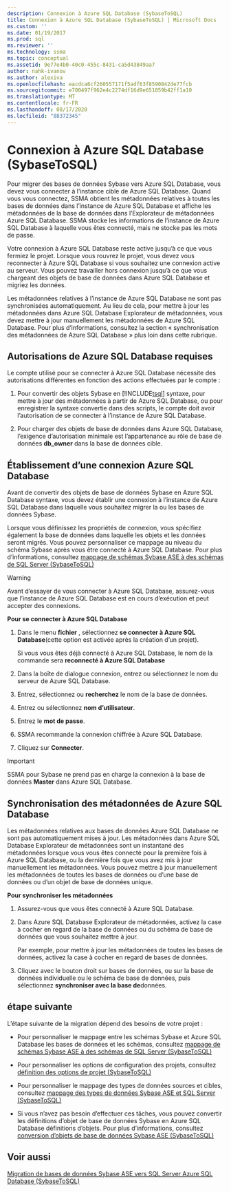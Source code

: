 ```yaml
---
description: Connexion à Azure SQL Database (SybaseToSQL)
title: Connexion à Azure SQL Database (SybaseToSQL) | Microsoft Docs
ms.custom: ''
ms.date: 01/19/2017
ms.prod: sql
ms.reviewer: ''
ms.technology: ssma
ms.topic: conceptual
ms.assetid: 9e77e4b0-40c0-455c-8431-ca5d43849aa7
author: nahk-ivanov
ms.author: alexiva
ms.openlocfilehash: eacdca6cf260557171f5adf63f8590842de77fcb
ms.sourcegitcommit: e700497f962e4c2274df16d9e651059b42ff1a10
ms.translationtype: MT
ms.contentlocale: fr-FR
ms.lasthandoff: 08/17/2020
ms.locfileid: "88372345"
---
```

# <a name="connecting-to-azure-sql-database-sybasetosql"></a>Connexion à Azure SQL Database (SybaseToSQL)
Pour migrer des bases de données Sybase vers Azure SQL Database, vous devez vous connecter à l’instance cible de Azure SQL Database. Quand vous vous connectez, SSMA obtient les métadonnées relatives à toutes les bases de données dans l’instance de Azure SQL Database et affiche les métadonnées de la base de données dans l’Explorateur de métadonnées Azure SQL Database. SSMA stocke les informations de l’instance de Azure SQL Database à laquelle vous êtes connecté, mais ne stocke pas les mots de passe.  
  
Votre connexion à Azure SQL Database reste active jusqu’à ce que vous fermiez le projet. Lorsque vous rouvrez le projet, vous devez vous reconnecter à Azure SQL Database si vous souhaitez une connexion active au serveur. Vous pouvez travailler hors connexion jusqu’à ce que vous chargeant des objets de base de données dans Azure SQL Database et migriez les données.  
  
Les métadonnées relatives à l’instance de Azure SQL Database ne sont pas synchronisées automatiquement. Au lieu de cela, pour mettre à jour les métadonnées dans Azure SQL Database Explorateur de métadonnées, vous devez mettre à jour manuellement les métadonnées de Azure SQL Database. Pour plus d’informations, consultez la section « synchronisation des métadonnées de Azure SQL Database » plus loin dans cette rubrique.  
  
## <a name="required-azure-sql-database-permissions"></a>Autorisations de Azure SQL Database requises  
Le compte utilisé pour se connecter à Azure SQL Database nécessite des autorisations différentes en fonction des actions effectuées par le compte :  
  
1.  Pour convertir des objets Sybase en [!INCLUDE[tsql](../../includes/tsql-md.md)] syntaxe, pour mettre à jour des métadonnées à partir de Azure SQL Database, ou pour enregistrer la syntaxe convertie dans des scripts, le compte doit avoir l’autorisation de se connecter à l’instance de Azure SQL Database.  
  
2.  Pour charger des objets de base de données dans Azure SQL Database, l’exigence d’autorisation minimale est l’appartenance au rôle de base de données  **db_owner** dans la base de données cible.  
  
## <a name="establishing-an-azure-sql-database-connection"></a>Établissement d’une connexion Azure SQL Database  
Avant de convertir des objets de base de données Sybase en Azure SQL Database syntaxe, vous devez établir une connexion à l’instance de Azure SQL Database dans laquelle vous souhaitez migrer la ou les bases de données Sybase.  
  
Lorsque vous définissez les propriétés de connexion, vous spécifiez également la base de données dans laquelle les objets et les données seront migrés. Vous pouvez personnaliser ce mappage au niveau du schéma Sybase après vous être connecté à Azure SQL Database. Pour plus d’informations, consultez [mappage de schémas Sybase ASE à des schémas de SQL Server &#40;SybaseToSQL&#41;](../../ssma/sybase/mapping-sybase-ase-schemas-to-sql-server-schemas-sybasetosql.md)  
  
> [!WARNING]  
> Avant d’essayer de vous connecter à Azure SQL Database, assurez-vous que l’instance de Azure SQL Database est en cours d’exécution et peut accepter des connexions.  
  
**Pour se connecter à Azure SQL Database**  
  
1.  Dans le menu **fichier** , sélectionnez **se connecter à Azure SQL Database**(cette option est activée après la création d’un projet).  
  
    Si vous vous êtes déjà connecté à Azure SQL Database, le nom de la commande sera **reconnecté à Azure SQL Database**  
  
2.  Dans la boîte de dialogue connexion, entrez ou sélectionnez le nom du serveur de Azure SQL Database.  
  
3.  Entrez, sélectionnez ou **recherchez** le nom de la base de données.  
  
4.  Entrez ou sélectionnez **nom d’utilisateur**.  
  
5.  Entrez le **mot de passe**.  
  
6.  SSMA recommande la connexion chiffrée à Azure SQL Database.  
  
7.  Cliquez sur **Connecter**.  
  
> [!IMPORTANT]  
> SSMA pour Sybase ne prend pas en charge la connexion à la base de données **Master** dans Azure SQL Database.  
  
## <a name="synchronizing-azure-sql-database-metadata"></a>Synchronisation des métadonnées de Azure SQL Database  
Les métadonnées relatives aux bases de données Azure SQL Database ne sont pas automatiquement mises à jour. Les métadonnées dans Azure SQL Database Explorateur de métadonnées sont un instantané des métadonnées lorsque vous vous êtes connecté pour la première fois à Azure SQL Database, ou la dernière fois que vous avez mis à jour manuellement les métadonnées. Vous pouvez mettre à jour manuellement les métadonnées de toutes les bases de données ou d’une base de données ou d’un objet de base de données unique.  
  
**Pour synchroniser les métadonnées**  
  
1.  Assurez-vous que vous êtes connecté à Azure SQL Database.  
  
2.  Dans Azure SQL Database Explorateur de métadonnées, activez la case à cocher en regard de la base de données ou du schéma de base de données que vous souhaitez mettre à jour.  
  
    Par exemple, pour mettre à jour les métadonnées de toutes les bases de données, activez la case à cocher en regard de bases de données.  
  
3.  Cliquez avec le bouton droit sur bases de données, ou sur la base de données individuelle ou le schéma de base de données, puis sélectionnez **synchroniser avec la base de**données.  
  
## <a name="next-step"></a>étape suivante  
L’étape suivante de la migration dépend des besoins de votre projet :  
  
-   Pour personnaliser le mappage entre les schémas Sybase et Azure SQL Database les bases de données et les schémas, consultez [mappage de schémas Sybase ASE à des schémas de SQL Server &#40;SybaseToSQL&#41;](../../ssma/sybase/mapping-sybase-ase-schemas-to-sql-server-schemas-sybasetosql.md)  
  
-   Pour personnaliser les options de configuration des projets, consultez [définition des options de projet &#40;SybaseToSQL&#41;](../../ssma/sybase/setting-project-options-sybasetosql.md)  
  
-   Pour personnaliser le mappage des types de données sources et cibles, consultez [mappage des types de données Sybase ASE et SQL Server &#40;SybaseToSQL&#41;](../../ssma/sybase/mapping-sybase-ase-and-sql-server-data-types-sybasetosql.md)  
  
-   Si vous n’avez pas besoin d’effectuer ces tâches, vous pouvez convertir les définitions d’objet de base de données Sybase en Azure SQL Database définitions d’objets. Pour plus d’informations, consultez [conversion d’objets de base de données Sybase ASE &#40;SybaseToSQL&#41;](../../ssma/sybase/converting-sybase-ase-database-objects-sybasetosql.md)  
  
## <a name="see-also"></a>Voir aussi  
[Migration de bases de données Sybase ASE vers SQL Server Azure SQL Database &#40;SybaseToSQL&#41;](../../ssma/sybase/migrating-sybase-ase-databases-to-sql-server-azure-sql-db-sybasetosql.md)  
  
